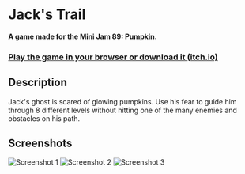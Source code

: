 # Jack's Trail
**A game made for the Mini Jam 89: Pumpkin.**

### [Play the game in your browser or download it (itch.io)](https://techcrafter-jw.itch.io/jacks-trail)

## Description

Jack's ghost is scared of glowing pumpkins. Use his fear to guide him through 8 different levels without hitting one of the many enemies and obstacles on his path.

## Screenshots

![Screenshot 1](https://img.itch.zone/aW1hZ2UvMTIwMzA2Ni83MDE5MzQwLnBuZw==/347x500/rnIT98.png)
![Screenshot 2](https://img.itch.zone/aW1hZ2UvMTIwMzA2Ni83MDE5MzQyLnBuZw==/347x500/dnknnE.png)
![Screenshot 3](https://img.itch.zone/aW1hZ2UvMTIwMzA2Ni83MDE5MzQzLnBuZw==/347x500/tTtSq2.png)
